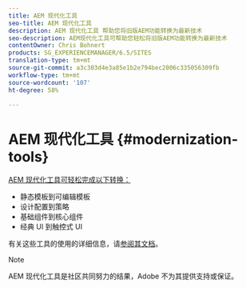 ```yaml
---
title: AEM 现代化工具
seo-title: AEM 现代化工具
description: AEM 现代化工具 帮助您将旧版AEM功能转换为最新技术
seo-description: AEM现代化工具可帮助您轻松将旧版AEM功能转换为最新技术
contentOwner: Chris Bohnert
products: SG_EXPERIENCEMANAGER/6.5/SITES
translation-type: tm+mt
source-git-commit: a3c303d4e3a85e1b2e794bec2006c335056309fb
workflow-type: tm+mt
source-wordcount: '107'
ht-degree: 58%

---
```



# AEM 现代化工具 {#modernization-tools}

[AEM 现代化工具可轻松完成以下转换：](http://opensource.adobe.com/aem-modernize-tools/)

* [](page-templates-static.md)静态模板到可编辑模板[](page-templates-editable.md)
* [](page-templates-static.md)设计配置到策略[](page-templates-editable.md)
* [](/help/sites-authoring/default-components-foundation.md)基础组件到核心组件[](https://docs.adobe.com/content/help/zh-Hans/experience-manager-core-components/using/introduction.html)
* [](website.md)经典 UI 到触控式 UI[](touch-ui-concepts.md)

有关这些工具的使用的详细信息，请[参阅其文档](http://opensource.adobe.com/aem-modernize-tools/)。

>[!NOTE]
>
>AEM 现代化工具是社区共同努力的结果，Adobe 不为其提供支持或保证。
